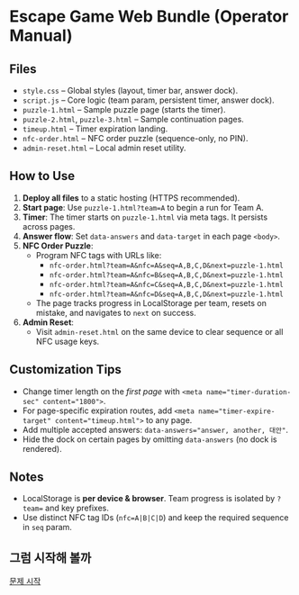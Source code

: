 # Escape Game Web Bundle (Operator Manual)

## Files
- `style.css` – Global styles (layout, timer bar, answer dock).
- `script.js` – Core logic (team param, persistent timer, answer dock).
- `puzzle-1.html` – Sample puzzle page (starts the timer).
- `puzzle-2.html`, `puzzle-3.html` – Sample continuation pages.
- `timeup.html` – Timer expiration landing.
- `nfc-order.html` – NFC order puzzle (sequence-only, no PIN).
- `admin-reset.html` – Local admin reset utility.

## How to Use
1. **Deploy all files** to a static hosting (HTTPS recommended).
2. **Start page**: Use `puzzle-1.html?team=A` to begin a run for Team A.
3. **Timer**: The timer starts on `puzzle-1.html` via meta tags. It persists across pages.
4. **Answer flow**: Set `data-answers` and `data-target` in each page `<body>`.
5. **NFC Order Puzzle**:
   - Program NFC tags with URLs like:
     - `nfc-order.html?team=A&nfc=A&seq=A,B,C,D&next=puzzle-1.html`
     - `nfc-order.html?team=A&nfc=B&seq=A,B,C,D&next=puzzle-1.html`
     - `nfc-order.html?team=A&nfc=C&seq=A,B,C,D&next=puzzle-1.html`
     - `nfc-order.html?team=A&nfc=D&seq=A,B,C,D&next=puzzle-1.html`
   - The page tracks progress in LocalStorage per team, resets on mistake, and navigates to `next` on success.
6. **Admin Reset**:
   - Visit `admin-reset.html` on the same device to clear sequence or all NFC usage keys.

## Customization Tips
- Change timer length on the *first page* with `<meta name="timer-duration-sec" content="1800">`.
- For page-specific expiration routes, add `<meta name="timer-expire-target" content="timeup.html">` to any page.
- Add multiple accepted answers: `data-answers="answer, another, 대안"`.
- Hide the dock on certain pages by omitting `data-answers` (no dock is rendered).

## Notes
- LocalStorage is **per device & browser**. Team progress is isolated by `?team=` and key prefixes.
- Use distinct NFC tag IDs (`nfc=A|B|C|D`) and keep the required sequence in `seq` param.

## 그럼 시작해 볼까
<a href="https://haechanj.github.io/escape_room_KSGI_2509/puzzle-2-team-lines.html"> 문제 시작</a>